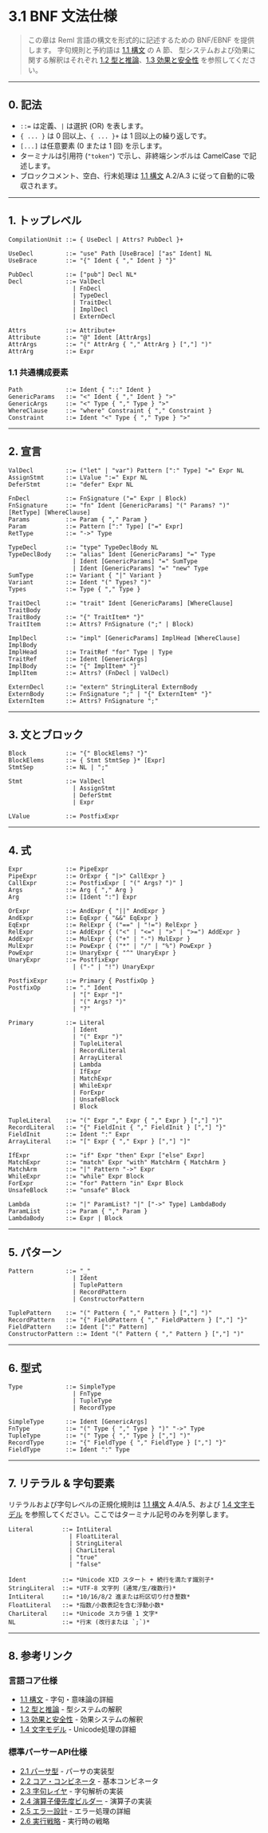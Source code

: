 # 3.1 BNF 文法仕様

> この章は Reml 言語の構文を形式的に記述するための BNF/EBNF を提供します。
> 字句規則と予約語は [1.1 構文](1-1-syntax.md) の A 節、
> 型システムおよび効果に関する解釈はそれぞれ [1.2 型と推論](1-2-types-Inference.md)、[1.3 効果と安全性](1-3-effects-safety.md) を参照してください。

---

## 0. 記法

- `::=` は定義、`|` は選択 (OR) を表します。
- `{ ... }` は 0 回以上、`{ ... }+` は 1 回以上の繰り返しです。
- `[...]` は任意要素 (0 または 1 回) を示します。
- ターミナルは引用符 (`"token"`) で示し、非終端シンボルは CamelCase で記述します。
- ブロックコメント、空白、行末処理は [1.1 構文](1-1-syntax.md) A.2/A.3 に従って自動的に吸収されます。

---

## 1. トップレベル

```
CompilationUnit ::= { UseDecl | Attrs? PubDecl }+

UseDecl         ::= "use" Path [UseBrace] ["as" Ident] NL
UseBrace        ::= "{" Ident { "," Ident } "}"

PubDecl         ::= ["pub"] Decl NL*
Decl            ::= ValDecl
                  | FnDecl
                  | TypeDecl
                  | TraitDecl
                  | ImplDecl
                  | ExternDecl

Attrs           ::= Attribute+
Attribute       ::= "@" Ident [AttrArgs]
AttrArgs        ::= "(" AttrArg { "," AttrArg } [","] ")"
AttrArg         ::= Expr
```

### 1.1 共通構成要素

```
Path            ::= Ident { "::" Ident }
GenericParams   ::= "<" Ident { "," Ident } ">"
GenericArgs     ::= "<" Type { "," Type } ">"
WhereClause     ::= "where" Constraint { "," Constraint }
Constraint      ::= Ident "<" Type { "," Type } ">"
```

---

## 2. 宣言

```
ValDecl         ::= ("let" | "var") Pattern [":" Type] "=" Expr NL
AssignStmt      ::= LValue ":=" Expr NL
DeferStmt       ::= "defer" Expr NL

FnDecl          ::= FnSignature ("=" Expr | Block)
FnSignature     ::= "fn" Ident [GenericParams] "(" Params? ")" [RetType] [WhereClause]
Params          ::= Param { "," Param }
Param           ::= Pattern [":" Type] ["=" Expr]
RetType         ::= "->" Type

TypeDecl        ::= "type" TypeDeclBody NL
TypeDeclBody    ::= "alias" Ident [GenericParams] "=" Type
                  | Ident [GenericParams] "=" SumType
                  | Ident [GenericParams] "=" "new" Type
SumType         ::= Variant { "|" Variant }
Variant         ::= Ident "(" Types? ")"
Types           ::= Type { "," Type }

TraitDecl       ::= "trait" Ident [GenericParams] [WhereClause] TraitBody
TraitBody       ::= "{" TraitItem* "}"
TraitItem       ::= Attrs? FnSignature (";" | Block)

ImplDecl        ::= "impl" [GenericParams] ImplHead [WhereClause] ImplBody
ImplHead        ::= TraitRef "for" Type | Type
TraitRef        ::= Ident [GenericArgs]
ImplBody        ::= "{" ImplItem* "}"
ImplItem        ::= Attrs? (FnDecl | ValDecl)

ExternDecl      ::= "extern" StringLiteral ExternBody
ExternBody      ::= FnSignature ";" | "{" ExternItem* "}"
ExternItem      ::= Attrs? FnSignature ";"
```

---

## 3. 文とブロック

```
Block           ::= "{" BlockElems? "}"
BlockElems      ::= { Stmt StmtSep }* [Expr]
StmtSep         ::= NL | ";"

Stmt            ::= ValDecl
                  | AssignStmt
                  | DeferStmt
                  | Expr

LValue          ::= PostfixExpr
```

---

## 4. 式

```
Expr            ::= PipeExpr
PipeExpr        ::= OrExpr { "|>" CallExpr }
CallExpr        ::= PostfixExpr [ "(" Args? ")" ]
Args            ::= Arg { "," Arg }
Arg             ::= [Ident ":"] Expr

OrExpr          ::= AndExpr { "||" AndExpr }
AndExpr         ::= EqExpr { "&&" EqExpr }
EqExpr          ::= RelExpr { ("==" | "!=") RelExpr }
RelExpr         ::= AddExpr { ("<" | "<=" | ">" | ">=") AddExpr }
AddExpr         ::= MulExpr { ("+" | "-") MulExpr }
MulExpr         ::= PowExpr { ("*" | "/" | "%") PowExpr }
PowExpr         ::= UnaryExpr { "^" UnaryExpr }
UnaryExpr       ::= PostfixExpr
                  | ("-" | "!") UnaryExpr

PostfixExpr     ::= Primary { PostfixOp }
PostfixOp       ::= "." Ident
                  | "[" Expr "]"
                  | "(" Args? ")"
                  | "?"

Primary         ::= Literal
                  | Ident
                  | "(" Expr ")"
                  | TupleLiteral
                  | RecordLiteral
                  | ArrayLiteral
                  | Lambda
                  | IfExpr
                  | MatchExpr
                  | WhileExpr
                  | ForExpr
                  | UnsafeBlock
                  | Block

TupleLiteral    ::= "(" Expr "," Expr { "," Expr } [","] ")"
RecordLiteral   ::= "{" FieldInit { "," FieldInit } [","] "}"
FieldInit       ::= Ident ":" Expr
ArrayLiteral    ::= "[" Expr { "," Expr } [","] "]"

IfExpr          ::= "if" Expr "then" Expr ["else" Expr]
MatchExpr       ::= "match" Expr "with" MatchArm { MatchArm }
MatchArm        ::= "|" Pattern "->" Expr
WhileExpr       ::= "while" Expr Block
ForExpr         ::= "for" Pattern "in" Expr Block
UnsafeBlock     ::= "unsafe" Block

Lambda          ::= "|" ParamList? "|" ["->" Type] LambdaBody
ParamList       ::= Param { "," Param }
LambdaBody      ::= Expr | Block
```

---

## 5. パターン

```
Pattern         ::= "_"
                  | Ident
                  | TuplePattern
                  | RecordPattern
                  | ConstructorPattern

TuplePattern    ::= "(" Pattern { "," Pattern } [","] ")"
RecordPattern   ::= "{" FieldPattern { "," FieldPattern } [","] "}"
FieldPattern    ::= Ident [":" Pattern]
ConstructorPattern ::= Ident "(" Pattern { "," Pattern } [","] ")"
```

---

## 6. 型式

```
Type            ::= SimpleType
                  | FnType
                  | TupleType
                  | RecordType

SimpleType      ::= Ident [GenericArgs]
FnType          ::= "(" Type { "," Type } ")" "->" Type
TupleType       ::= "(" Type { "," Type } [","] ")"
RecordType      ::= "{" FieldType { "," FieldType } [","] "}"
FieldType       ::= Ident ":" Type
```

---

## 7. リテラル & 字句要素

リテラルおよび字句レベルの正規化規則は [1.1 構文](1-1-syntax.md) A.4/A.5、および [1.4 文字モデル](1-4-test-unicode-model.md) を参照してください。ここではターミナル記号のみを列挙します。

```
Literal        ::= IntLiteral
                 | FloatLiteral
                 | StringLiteral
                 | CharLiteral
                 | "true"
                 | "false"

Ident          ::= *Unicode XID スタート + 続行を満たす識別子*
StringLiteral  ::= *UTF-8 文字列 (通常/生/複数行)*
IntLiteral     ::= *10/16/8/2 進または桁区切り付き整数*
FloatLiteral   ::= *指数/小数表記を含む浮動小数*
CharLiteral    ::= *Unicode スカラ値 1 文字*
NL             ::= *行末 (改行または `;`)*
```

---

## 8. 参考リンク

### 言語コア仕様

* [1.1 構文](1-1-syntax.md) - 字句・意味論の詳細
* [1.2 型と推論](1-2-types-Inference.md) - 型システムの解釈
* [1.3 効果と安全性](1-3-effects-safety.md) - 効果システムの解釈
* [1.4 文字モデル](1-4-test-unicode-model.md) - Unicode処理の詳細

### 標準パーサーAPI仕様

* [2.1 パーサ型](2-1-parser-type.md) - パーサの実装型
* [2.2 コア・コンビネータ](2-2-core-combinator.md) - 基本コンビネータ
* [2.3 字句レイヤ](2-3-lexer.md) - 字句解析の実装
* [2.4 演算子優先度ビルダー](2-4-op-builder.md) - 演算子の実装
* [2.5 エラー設計](2-5-error.md) - エラー処理の詳細
* [2.6 実行戦略](2-6-execution-strategy.md) - 実行時の戦略
